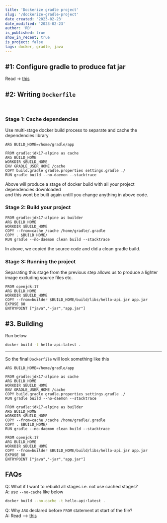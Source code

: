 ```yaml
---
title: 'Dockerize gradle project'
slug: '/dockerize-gradle-project'
date_created: '2023-02-23'
date_modified: '2023-02-23'
author: 'RD'
is_published: true
show_in_recent: true
is_project: false
tags: docker, gradle, java
---
```


## #1: Configure gradle to produce fat jar
Read -> [this](/build-fat-jar-of-gradle-project)

## #2:  Writing `Dockerfile`

<br/>

### Stage 1: Cache dependencies


Use multi-stage docker build process to separate and cache the dependencies library

```
ARG BUILD_HOME=/home/gradle/app

FROM gradle:jdk17-alpine as cache
ARG BUILD_HOME
WORKDIR $BUILD_HOME
ENV GRADLE_USER_HOME /cache
COPY build.gradle gradle.properties settings.gradle ./
RUN gradle build --no-daemon --stacktrace
```

Above will produce a stage of docker build with all your project dependencies downloaded  
and this wont be built again untill you change anything in above code.


### Stage 2: Build your project

```
FROM gradle:jdk17-alpine as builder
ARG BUILD_HOME
WORKDIR $BUILD_HOME
COPY --from=cache /cache /home/gradle/.gradle
COPY . $BUILD_HOME/
RUN gradle --no-daemon clean build --stacktrace
```

In above, we copied the source code and did a clean gradle build.  

### Stage 3: Running the project

Separating this stage from the previous step allows us to produce a lighter image excluding source files etc.

```
FROM openjdk:17
ARG BUILD_HOME
WORKDIR $BUILD_HOME
COPY --from=builder $BUILD_HOME/build/libs/hello-api.jar app.jar
EXPOSE 80
ENTRYPOINT ["java","-jar","app.jar"]
```

## #3. Building

Run below  
```sh
docker build -t hello-api:latest .
```

----


So the final `Dockerfile` will look something like this  

```
ARG BUILD_HOME=/home/gradle/app

FROM gradle:jdk17-alpine as cache
ARG BUILD_HOME
WORKDIR $BUILD_HOME
ENV GRADLE_USER_HOME /cache
COPY build.gradle gradle.properties settings.gradle ./
RUN gradle build --no-daemon --stacktrace

FROM gradle:jdk17-alpine as builder
ARG BUILD_HOME
WORKDIR $BUILD_HOME
COPY --from=cache /cache /home/gradle/.gradle
COPY . $BUILD_HOME/
RUN gradle --no-daemon clean build --stacktrace

FROM openjdk:17
ARG BUILD_HOME
WORKDIR $BUILD_HOME
COPY --from=builder $BUILD_HOME/build/libs/hello-api.jar app.jar
EXPOSE 80
ENTRYPOINT ["java","-jar","app.jar"]
```

## FAQs

Q: What if I want to rebuild all stages i.e. not use cached stages?  
A: use `--no-cache` like below  

```sh
docker build --no-cache -t hello-api:latest .
```

Q: Why `ARG` declared before `FROM` statement at start of the file?  
A: Read -->  [this](/sharing-arg-in-multi-stage-dockerfile)

